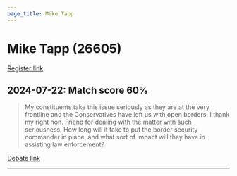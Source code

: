 ```yaml
---
page_title: Mike Tapp
---
```


# Mike Tapp  (26605)

[Register link](https://www.theyworkforyou.com/mp/26605/register)



## 2024-07-22: Match score 60%

>My constituents take this issue seriously as they are at the very frontline and the Conservatives have left us with open borders. I thank my right hon. Friend for dealing with the matter with such seriousness. How long will it take to put the border security commander in place, and what sort of impact will they have in assisting law enforcement?

[Debate link](https://www.theyworkforyou.com/debates/?id=2024-07-22e.394.2) 

---

